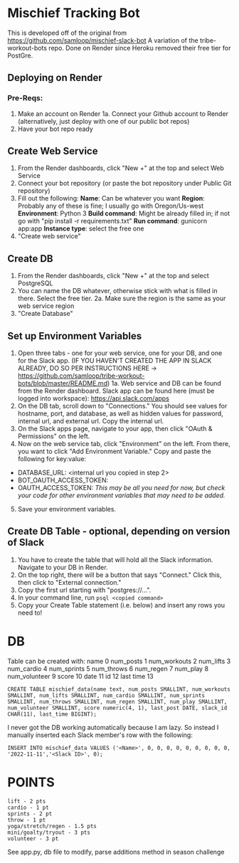 # Mischief Tracking Bot
This is developed off of the original from https://github.com/samloop/mischief-slack-bot 
A variation of the tribe-workout-bots repo. Done on Render since Heroku removed their free tier for PostGre.

## Deploying on Render

### Pre-Reqs:
1. Make an account on Render
1a. Connect your Github account to Render (alternatively, just deploy with one of our public bot repos)
2. Have your bot repo ready

## Create Web Service 
1. From the Render dashboards, click "New +" at the top and select Web Service
2. Connect your bot repository (or paste the bot repository under Public Git repository)
3. Fill out the following: 
**Name**: Can be whatever you want
**Region**: Probably any of these is fine; I usually go with Oregon/Us-west
**Environment**: Python 3
**Build command**: Might be already filled in; if not go with "pip install -r requirements.txt"
**Run command**: gunicorn app:app
**Instance type**: select the free one
4. "Create web service"

## Create DB
1. From the Render dashboards, click "New +" at the top and select PostgreSQL
2. You can name the DB whatever, otherwise stick with what is filled in there. Select the free tier.
2a. Make sure the region is the same as your web service region
3. "Create Database"

## Set up Environment Variables
1. Open three tabs - one for your web service, one for your DB, and one for the Slack app. (IF YOU HAVEN'T CREATED THE APP IN SLACK ALREADY, DO SO PER INSTRUCTIONS HERE -> https://github.com/samloop/tribe-workout-bots/blob/master/README.md) 
1a. Web service and DB can be found from the Render dashboard. Slack app can be found here (must be logged into workspace): https://api.slack.com/apps
2. On the DB tab, scroll down to "Connections." You should see values for hostname, port, and database, as well as hidden values for password, internal url, and external url. Copy the internal url.
3. On the Slack apps page, navigate to your app, then click "OAuth & Permissions" on the left.  
4. Now on the web service tab, click "Environment" on the left. From there, you want to click "Add Environment Variable." Copy and paste the following for key:value:
- DATABASE_URL: <internal url you copied in step 2>
- BOT_OAUTH_ACCESS_TOKEN: <Bot User OAuth Token from Slack page>
- OAUTH_ACCESS_TOKEN: <User OAuth Token from Slack page>
*This may be all you need for now, but check your code for other environment variables that may need to be added.*	
5. Save your environment variables. 


## Create DB Table - optional, depending on version of Slack
1. You have to create the table that will hold all the Slack information. Navigate to your DB in Render.
2. On the top right, there will be a button that says "Connect." Click this, then click to "External connection."
3. Copy the first url starting with "postgres://...".
4. In your command line, run ```psql <copied command>```
5. Copy your Create Table statement (i.e. below) and insert any rows you need to!	
# DB
Table can be created with:
name 0
num_posts 1
num_workouts 2
num_lifts 3
num_cardio 4
num_sprints 5
num_throws 6
num_regen 7
num_play 8
num_volunteer 9
score 10
date 11
id 12
last time 13
```
CREATE TABLE mischief_data(name text, num_posts SMALLINT, num_workouts SMALLINT, num_lifts SMALLINT, num_cardio SMALLINT, num_sprints SMALLINT, num_throws SMALLINT, num_regen SMALLINT, num_play SMALLINT, num_volunteer SMALLINT, score numeric(4, 1), last_post DATE, slack_id CHAR(11), last_time BIGINT);
```

I never got the DB working automatically because I am lazy. So instead I manually inserted each Slack member's row with the following:
```
INSERT INTO mischief_data VALUES ('<Name>', 0, 0, 0, 0, 0, 0, 0, 0, 0, '2022-11-11','<Slack ID>', 0);
```

# POINTS
```
lift - 2 pts
cardio - 1 pt
sprints - 2 pt
throw - 1 pt
yoga/stretch/regen - 1.5 pts
mini/goalty/tryout - 3 pts
volunteer - 3 pt
```
See app.py, db file to modify, parse additions method in season challenge
